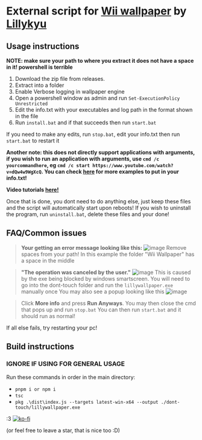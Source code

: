 # External script for [Wii wallpaper](https://steamcommunity.com/sharedfiles/filedetails/?id=3526096300) by [Lillykyu](https://www.lillykyu.gay/)


## Usage instructions
**NOTE: make sure your path to where you extract it does not have a space in it! powershell is terrible**

1. Download the zip file from releases.
2. Extract into a folder
3. Enable Verbose logging in wallpaper engine
4. Open a powershell window as admin and run ``Set-ExecutionPolicy Unrestricted``
5. Edit the info.txt with your executables and log path in the format shown in the file
6. Run ``install.bat`` and if that succeeds then run ``start.bat``

If you need to make any edits, run ``stop.bat``, edit your info.txt then run ``start.bat`` to restart it

**Another note: this does not directly support applications with arguments, if you wish to run an application with arguments, use ``cmd /c yourcommandhere``, eg ``cmd /c start https://www.youtube.com/watch?v=dQw4w9WgXcQ``. You can check [here](https://docs.google.com/document/d/1BVPGTDyzMaWZIGxTkfvdh9g5MXfPOBSAIsLmjvk29fE/edit?tab=t.0) for more examples to put in your info.txt!**

**Video tutorials [here!](https://docs.google.com/document/d/1BVPGTDyzMaWZIGxTkfvdh9g5MXfPOBSAIsLmjvk29fE/edit?tab=t.tl4p3yca6zrf)**

Once that is done, you dont need to do anything else, just keep these files and the script will automatically start upon reboots!
If you wish to uninstall the program, run ``uninstall.bat``, delete these files and your done!

## FAQ/Common issues


> **Your getting an error message looking like this:**
![image](http://img.pixelator.xyz/QO9XaO2u.png)
> Remove spaces from your path! In this example the folder "Wii Wallpaper" has a space in the middle



>**"The operation was canceled by the user."**
![image](http://img.pixelator.xyz/mTE2qzag.png)
>This is caused by the exe being blocked by windows smartscreen.
>You will need to go into the dont-touch folder and run the ``lillywallpaper.exe`` manually once
>You may also see a popup looking like this
![image](http://img.pixelator.xyz/JY93dHgw.png)

>Click __More info__ and press **Run Anyways**.
>You may then close the cmd that pops up and run ``stop.bat``
>You can then run ``start.bat`` and it should run as normal!

If all else fails, try restarting your pc!

## Build instructions
### IGNORE IF USING FOR GENERAL USAGE
Run these commands in order in the main directory:
  - ``pnpm i or npm i``
  - ``tsc``
  - ``pkg .\dist\index.js --targets latest-win-x64 --output ./dont-touch/lillywallpaper.exe``

:3
[![ko-fi](https://ko-fi.com/img/githubbutton_sm.svg)](https://ko-fi.com/N4N6145I0V)

(or feel free to leave a star, that is nice too :D)
